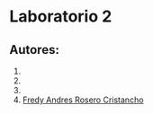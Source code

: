 # Laboratorio 2

## Autores:

1.
1.
1.
1. [Fredy Andres Rosero Cristancho](mailto:faroseroc@unal.edu.co)
